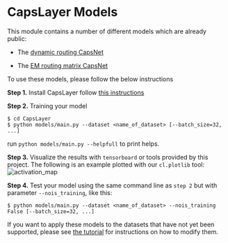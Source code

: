 # CapsLayer Models

This module contains a number of different models which are already public:

- The [dynamic routing CapsNet](https://arxiv.org/abs/1710.09829)

- The [EM routing matrix CapsNet](https://openreview.net/forum?id=HJWLfGWRb)

To use these models, please follow the below instructions


**Step 1.** Install CapsLayer follow [this instructions](https://github.com/naturomics/CapsLayer/blob/master/docs/installation.md)

**Step 2.** Training your model
```
$ cd CapsLayer
$ python models/main.py --dataset <name_of_dataset> [--batch_size=32, ...]
```

run `python models/main.py --helpfull` to print helps.

**Step 3.** Visualize the results with `tensorboard` or tools provided by this project. The following is an example plotted with our `cl.plotlib` tool:
![activation_map](assets/results_mnist_vecCapsNetactivations.gif)

**Step 4.** Test your model using the same command line as `step 2` but with parameter `--nois_training`, like this:
```
$ python models/main.py --dataset <name_of_dataset> --nois_training False [--batch_size=32, ...]
```

If you want to apply these models to the datasets that have not yet been supported, please see [the tutorial](https://github.com/naturomics/CapsLayer/blob/master/docs/tutorials.md) for instructions on how to modify them.
